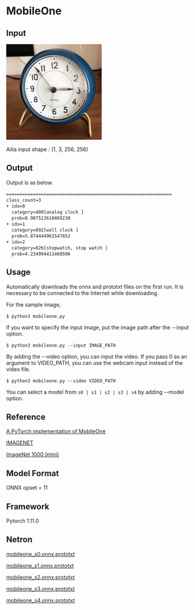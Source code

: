 # MobileOne

## Input

![Input](./clock.jpg)

Ailia input shape : (1, 3, 256, 256)

## Output

Output is as below.
```
==============================================================
class_count=3
+ idx=0
  category=409[analog clock ]
  prob=8.907513618469238
+ idx=1
  category=892[wall clock ]
  prob=5.874444961547852
+ idx=2
  category=826[stopwatch, stop watch ]
  prob=4.234994411468506
```

## Usage
Automatically downloads the onnx and prototxt files on the first run. It is necessary to be connected to the Internet while downloading.

For the sample image,

```
$ python3 mobileone.py
```

If you want to specify the input image, put the image path after the --input option.

```
$ python3 mobileone.py --input IMAGE_PATH
```

By adding the --video option, you can input the video.
If you pass 0 as an argument to VIDEO_PATH, you can use the webcam input instead of the video file.

```
$ python3 mobileone.py --video VIDEO_PATH
```

You can select a model from `s0 | s1 | s2 | s3 | s4` by adding --model option.

## Reference

[A PyTorch implementation of MobileOne](https://github.com/apple/ml-mobileone)

[IMAGENET](https://image-net.org/)

[ImageNet 1000 (mini)](https://www.kaggle.com/datasets/ifigotin/imagenetmini-1000)

## Model Format

ONNX opset = 11

## Framework

Pytorch 1.11.0

## Netron

[mobileone_s0.onnx.prototxt](https://netron.app/?url=https://storage.googleapis.com/ailia-models/mobileone/mobileone_s0.onnx.prototxt)

[mobileone_s1.onnx.prototxt](https://netron.app/?url=https://storage.googleapis.com/ailia-models/mobileone/mobileone_s1.onnx.prototxt)

[mobileone_s2.onnx.prototxt](https://netron.app/?url=https://storage.googleapis.com/ailia-models/mobileone/mobileone_s2.onnx.prototxt)

[mobileone_s3.onnx.prototxt](https://netron.app/?url=https://storage.googleapis.com/ailia-models/mobileone/mobileone_s3.onnx.prototxt)

[mobileone_s4.onnx.prototxt](https://netron.app/?url=https://storage.googleapis.com/ailia-models/mobileone/mobileone_s4.onnx.prototxt)